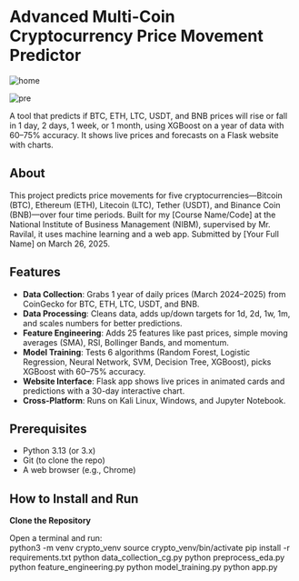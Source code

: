 # Advanced Multi-Coin Cryptocurrency Price Movement Predictor

![home](https://github.com/user-attachments/assets/8d689ca7-c9f8-43ab-83fc-3ea03799af5e)

![pre](https://github.com/user-attachments/assets/d497e97b-98ce-4ac8-b907-6162d6e5b91e)

A tool that predicts if BTC, ETH, LTC, USDT, and BNB prices will rise or fall in 1 day, 2 days, 1 week, or 1 month, using XGBoost on a year of data with 60–75% accuracy. It shows live prices and forecasts on a Flask website with charts.

## About
This project predicts price movements for five cryptocurrencies—Bitcoin (BTC), Ethereum (ETH), Litecoin (LTC), Tether (USDT), and Binance Coin (BNB)—over four time periods. Built for my [Course Name/Code] at the National Institute of Business Management (NIBM), supervised by Mr. Ravilal, it uses machine learning and a web app. Submitted by [Your Full Name] on March 26, 2025.

## Features
- **Data Collection**: Grabs 1 year of daily prices (March 2024–2025) from CoinGecko for BTC, ETH, LTC, USDT, and BNB.
- **Data Processing**: Cleans data, adds up/down targets for 1d, 2d, 1w, 1m, and scales numbers for better predictions.
- **Feature Engineering**: Adds 25 features like past prices, simple moving averages (SMA), RSI, Bollinger Bands, and momentum.
- **Model Training**: Tests 6 algorithms (Random Forest, Logistic Regression, Neural Network, SVM, Decision Tree, XGBoost), picks XGBoost with 60–75% accuracy.
- **Website Interface**: Flask app shows live prices in animated cards and predictions with a 30-day interactive chart.
- **Cross-Platform**: Runs on Kali Linux, Windows, and Jupyter Notebook.

## Prerequisites
- Python 3.13 (or 3.x)
- Git (to clone the repo)
- A web browser (e.g., Chrome)

## How to Install and Run

**Clone the Repository**
    
   Open a terminal and run:  
python3 -m venv crypto_venv
source crypto_venv/bin/activate
pip install -r requirements.txt
python data_collection_cg.py
python preprocess_eda.py
python feature_engineering.py
python model_training.py
python app.py

   

   
   
